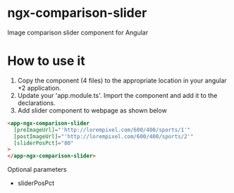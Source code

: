 # ngx-comparison-slider
Image comparison slider component for Angular

# How to use it
1. Copy the component (4 files) to the appropriate location in your angular +2 application.
2. Update your 'app.module.ts'. Import the component and add it to the declarations. 
3. Add slider component to webpage as shown below

```HTML
<app-ngx-comparison-slider
  [preImageUrl]="'http://lorempixel.com/600/400/sports/1'"
  [postImageUrl]="'http://lorempixel.com/600/400/sports/2'"
  [sliderPosPct]="80"
>
</app-ngx-comparison-slider>
```

Optional parameters
 - sliderPosPct
